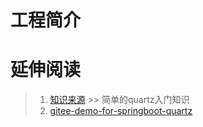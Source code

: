 # 工程简介

# 延伸阅读
> 1. [知识来源](https://www.toutiao.com/i6931339048699150861/) >> 简单的quartz入门知识
> 2. [gitee-demo-for-springboot-quartz](https://gitee.com/youzhibing/spring-boot-2.0.3/tree/master/spring-boot-quartz/src/main/java/com/lee/quartz)

